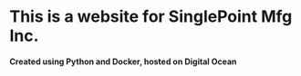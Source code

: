 # This is a website for SinglePoint Mfg Inc.

#### Created using Python and Docker, hosted on Digital Ocean
